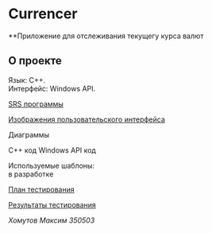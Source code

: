 # Сurrencer

**Приложение для отслеживания текущегу курса валют

## О проекте

Язык: C++.  
Интерфейс: Windows API.

[SRS программы](Documentation/Requirements/SRS.md) 

[Изображения пользовательского интерфейса](Documentation/Mockups)

Диаграммы

С++ код
Windows API код

Используемые шаблоны:  
в разработке

[План тестирования](https://github.com/KhomutouMS/currencer/blob/master/Test%20plan.md)

[Результаты тестирования](https://github.com/KhomutouMS/currencer/blob/master/Test%20results.md)

_Хомутов Максим 350503_
